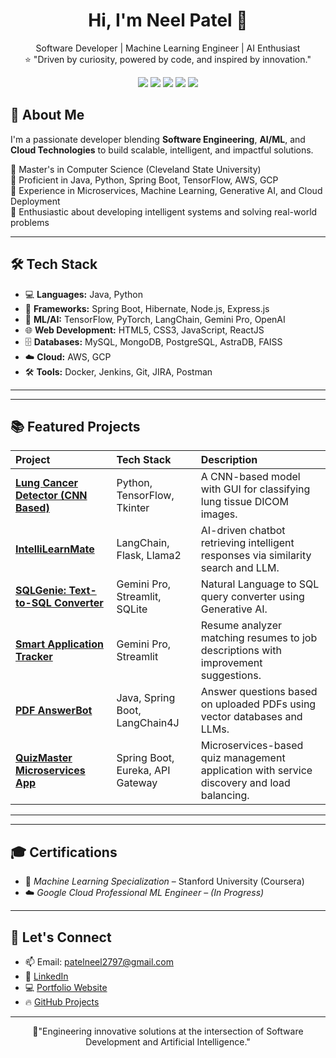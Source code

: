 <h1 align="center">Hi, I'm Neel Patel 👋</h1>

<p align="center">
  Software Developer | Machine Learning Engineer  | AI Enthusiast <br/>
  ⭐️ "Driven by curiosity, powered by code, and inspired by innovation."
</p>

<p align="center">
  <img src="https://img.shields.io/badge/Software%20Developer-Java%20|%20Python-blueviolet" />
  <img src="https://img.shields.io/badge/Machine%20Learning-Enthusiast-brightgreen" />
  <img src="https://img.shields.io/badge/Cloud-AWS%20|%20GCP-orange" />
  <img src="https://img.shields.io/badge/Frameworks-Spring%20Boot%20|%20TensorFlow-yellow" />
  <img src="https://img.shields.io/badge/Open%20Source-Contributor-blue" />
</p>


## 🚀 About Me

I'm a passionate developer blending **Software Engineering**, **AI/ML**, and **Cloud Technologies** to build scalable, intelligent, and impactful solutions.

🔹 Master's in Computer Science (Cleveland State University)  
🔹 Proficient in Java, Python, Spring Boot, TensorFlow, AWS, GCP  
🔹 Experience in Microservices, Machine Learning, Generative AI, and Cloud Deployment  
🔹 Enthusiastic about developing intelligent systems and solving real-world problems

---

## 🛠️ Tech Stack

- 💻 **Languages:** Java, Python
- 🧰 **Frameworks:** Spring Boot, Hibernate, Node.js, Express.js
- 🤖 **ML/AI:** TensorFlow, PyTorch, LangChain, Gemini Pro, OpenAI
- 🌐 **Web Development:** HTML5, CSS3, JavaScript, ReactJS
- 🗄️ **Databases:** MySQL, MongoDB, PostgreSQL, AstraDB, FAISS
- ☁️ **Cloud:** AWS, GCP
- 🛠 **Tools:** Docker, Jenkins, Git, JIRA, Postman

---

---

## 📚 Featured Projects

| Project | Tech Stack | Description |
|:---|:---|:---|
| [**Lung Cancer Detector (CNN Based)**](#) | Python, TensorFlow, Tkinter | A CNN-based model with GUI for classifying lung tissue DICOM images. |
| [**IntelliLearnMate**](#) | LangChain, Flask, Llama2 | AI-driven chatbot retrieving intelligent responses via similarity search and LLM. |
| [**SQLGenie: Text-to-SQL Converter**](#) | Gemini Pro, Streamlit, SQLite | Natural Language to SQL query converter using Generative AI. |
| [**Smart Application Tracker**](#) | Gemini Pro, Streamlit | Resume analyzer matching resumes to job descriptions with improvement suggestions. |
| [**PDF AnswerBot**](#) | Java, Spring Boot, LangChain4J | Answer questions based on uploaded PDFs using vector databases and LLMs. |
| [**QuizMaster Microservices App**](#) | Spring Boot, Eureka, API Gateway | Microservices-based quiz management application with service discovery and load balancing. |

---

---

## 🎓 Certifications

- 🧠 *Machine Learning Specialization* – Stanford University (Coursera)  
- ☁️ *Google Cloud Professional ML Engineer* – *(In Progress)*  

---
## 🌟 Let's Connect

- 📫 Email: [patelneel2797@gmail.com](mailto:patelneel2797@gmail.com)  
- 🔗 [LinkedIn](https://www.linkedin.com/in/neelpatel2712)  
- 💻 [Portfolio Website](https://pneel27.github.io/Portfolio-Website/index.html) 
- 🔥 [GitHub Projects](https://github.com/pneel27)

---
<p align="center">
  🚀"Engineering innovative solutions at the intersection of Software Development and Artificial Intelligence."
</p>



